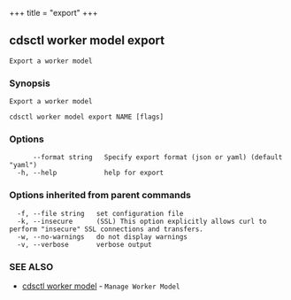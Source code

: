 +++
title = "export"
+++
## cdsctl worker model export

`Export a worker model`

### Synopsis

`Export a worker model`

```
cdsctl worker model export NAME [flags]
```

### Options

```
      --format string   Specify export format (json or yaml) (default "yaml")
  -h, --help            help for export
```

### Options inherited from parent commands

```
  -f, --file string   set configuration file
  -k, --insecure      (SSL) This option explicitly allows curl to perform "insecure" SSL connections and transfers.
  -w, --no-warnings   do not display warnings
  -v, --verbose       verbose output
```

### SEE ALSO

* [cdsctl worker model](/manual/components/cdsctl/worker/model/)	 - `Manage Worker Model`

